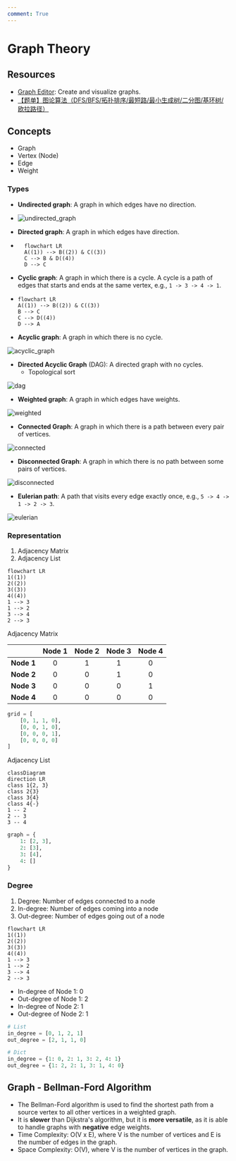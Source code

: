 ```yaml
---
comment: True
---
```


# Graph Theory

## Resources

-   [Graph Editor](https://csacademy.com/app/graph_editor/): Create and visualize graphs.
-   [【题单】图论算法（DFS/BFS/拓扑排序/最短路/最小生成树/二分图/基环树/欧拉路径）](https://leetcode.cn/circle/discuss/01LUak/)

## Concepts

-   Graph
-   Vertex (Node)
-   Edge
-   Weight

### Types

-   **Undirected graph**: A graph in which edges have no direction.

-   ![undirected_graph](../assets/undirected_graph.png)

-   **Directed graph**: A graph in which edges have direction.
-   ```mermaid
      flowchart LR
      A((1)) --> B((2)) & C((3))
      C --> B & D((4))
      D --> C
    ```
-   **Cyclic graph**: A graph in which there is a cycle. A cycle is a path of edges that starts and ends at the same vertex, e.g., `1 -> 3 -> 4 -> 1`.

-   ```mermaid
    flowchart LR
    A((1)) --> B((2)) & C((3))
    B --> C
    C --> D((4))
    D --> A
    ```

-   **Acyclic graph**: A graph in which there is no cycle.

![acyclic_graph](../assets/graph_acyclic.png)

-   **Directed Acyclic Graph** (DAG): A directed graph with no cycles.
    -   Topological sort

![dag](../assets/graph_dag.png)

-   **Weighted graph**: A graph in which edges have weights.

![weighted](../assets/graph_weighted.png)

-   **Connected Graph**: A graph in which there is a path between every pair of vertices.

![connected](../assets/graph_connected.png)

-   **Disconnected Graph**: A graph in which there is no path between some pairs of vertices.

![disconnected](../assets/graph_disconnected.png)

-   **Eulerian path**: A path that visits every edge exactly once, e.g., `5 -> 4 -> 1 -> 2 -> 3`.

![eulerian](../assets/graph_eulerian.png)

### Representation

1. Adjacency Matrix
2. Adjacency List

```mermaid
flowchart LR
1((1))
2((2))
3((3))
4((4))
1 --> 3
1 --> 2
3 --> 4
2 --> 3
```

Adjacency Matrix

|            | Node 1 | Node 2 | Node 3 | Node 4 |
| :--------: | :----: | :----: | :----: | :----: |
| **Node 1** |   0    |   1    |   1    |   0    |
| **Node 2** |   0    |   0    |   1    |   0    |
| **Node 3** |   0    |   0    |   0    |   1    |
| **Node 4** |   0    |   0    |   0    |   0    |

```python
grid = [
    [0, 1, 1, 0],
    [0, 0, 1, 0],
    [0, 0, 0, 1],
    [0, 0, 0, 0]
]
```

Adjacency List

```mermaid
classDiagram
direction LR
class 1{2, 3}
class 2{3}
class 3{4}
class 4{-}
1 -- 2
2 -- 3
3 -- 4
```

```python
graph = {
    1: [2, 3],
    2: [3],
    3: [4],
    4: []
}
```

### Degree

1. Degree: Number of edges connected to a node
2. In-degree: Number of edges coming into a node
3. Out-degree: Number of edges going out of a node

```mermaid
flowchart LR
1((1))
2((2))
3((3))
4((4))
1 --> 3
1 --> 2
3 --> 4
2 --> 3
```

-   In-degree of Node 1: 0
-   Out-degree of Node 1: 2
-   In-degree of Node 2: 1
-   Out-degree of Node 2: 1

```python
# List
in_degree = [0, 1, 2, 1]
out_degree = [2, 1, 1, 0]

# Dict
in_degree = {1: 0, 2: 1, 3: 2, 4: 1}
out_degree = {1: 2, 2: 1, 3: 1, 4: 0}
```

## Graph - Bellman-Ford Algorithm

-   The Bellman-Ford algorithm is used to find the shortest path from a source vertex to all other vertices in a weighted graph.
-   It is **slower** than Dijkstra's algorithm, but it is **more versatile**, as it is able to handle graphs with **negative** edge weights.
-   Time Complexity: O(V x E), where V is the number of vertices and E is the number of edges in the graph.
-   Space Complexity: O(V), where V is the number of vertices in the graph.
